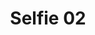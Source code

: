 ---
title: Selfie 02
image: /uploads/careers-workshots/selfie-02.jpg
image_description: Android, IOS developers working on computer
---
